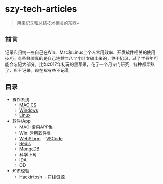 # szy-tech-articles

> 用来记录和总结技术相关的东西~

## 前言

记录和归纳一些自己在Win、Mac和Linux上个人常用效率、开发软件相关的使用技巧。有些经验真的是自己连续七八个小时专研出来的，但不记录，过了半把年可能会忘记大部分。比如2017年初玩的黑苹果，花了一个月专门研究，各种都弄熟了，但不记录，现在都有些不记得。


## 目录

- 操作系统
  - [MAC OS](https://github.com/szy0syz/szy-tech-articles/blob/master/OS/MAC.md)
  - [Windows](https://github.com/szy0syz/szy-tech-articles/blob/master/OS/Windows.md)
  - [Linux](https://github.com/szy0syz/szy-tech-articles/blob/master/OS/Linux.md)
- 软件/App
  - MAC: 常用APP集
  - Win: 常用软件集
  - [WebStorm](https://github.com/szy0syz/szy-tech-articles/blob/master/App/WebStorm.md)
  - [VSCode](https://github.com/szy0syz/szy-tech-articles/blob/master/App/VSCode.md)
  - [Redis](https://github.com/szy0syz/szy-tech-articles/blob/master/App/redis.md)
  - [MongoDB](https://github.com/szy0syz/szy-tech-articles/blob/master/App/mongodb.md)
  - 科学上网
  - IDA
  - OD
- 知识经验
  - [Hackintosh](https://github.com/szy0syz/szy-tech-articles/blob/master/Knowledge/Hackintosh.md)
  - [在线资源](https://github.com/szy0syz/szy-tech-articles/blob/master/Knowledge/online.md)
